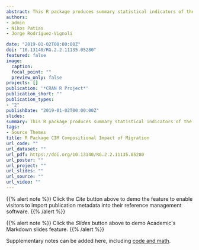 ```yaml
---
abstract: This R package produces summary statistical indicators of the impact of migration on the socio-demographic composition of an area. Three measures can be used ratios, percentages and the Duncan index of dissimilarity. The input data files are assumed to be in an origin-destination matrix format, with each cell representing a flow count between an origin and a destination area. Columns are expected to represent origins, and rows are expected to represent destinations. The first row and column are assumed to contain labels for each area. See Rodríguez-Vignoli and Rowe (2018) for technical details.
authors:
- admin
- Nikos Patias
- Jorge Rodríguez-Vignoli

date: "2019-01-02T00:00:00Z"
doi: "10.13140/RG.2.2.11135.05280"
featured: false
image:
  caption: 
  focal_point: ""
  preview_only: false
projects: []
publication: '*CRAN R Project*'
publication_short: ""
publication_types:
- "2"
publishDate: "2019-01-02T00:00:00Z"
slides: 
summary: This R package produces summary statistical indicators of the impact of migration on the socio-demographic composition of an area.
tags:
- Source Themes
title: R Package CIM Compositional Impact of Migration
url_code: ""
url_dataset: ""
url_pdf: https://doi.org/10.13140/RG.2.2.11135.05280
url_poster: ""
url_project: ""
url_slides: ""
url_source: ""
url_video: ""
---
```


{{% alert note %}}
Click the *Cite* button above to demo the feature to enable visitors to import publication metadata into their reference management software.
{{% /alert %}}

{{% alert note %}}
Click the *Slides* button above to demo Academic's Markdown slides feature.
{{% /alert %}}

Supplementary notes can be added here, including [code and math](https://sourcethemes.com/academic/docs/writing-markdown-latex/).
